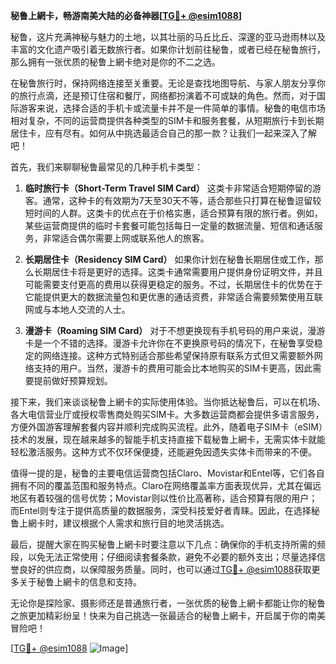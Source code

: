 **秘鲁上網卡，畅游南美大陆的必备神器[[TG💪+ @esim1088](https://t.me/s/esim1088)]**

秘鲁，这片充满神秘与魅力的土地，以其壮丽的马丘比丘、深邃的亚马逊雨林以及丰富的文化遗产吸引着无数旅行者。如果你计划前往秘鲁，或者已经在秘鲁旅行，那么拥有一张优质的秘鲁上網卡绝对是你的不二之选。

在秘鲁旅行时，保持网络连接至关重要。无论是查找地图导航、与家人朋友分享你的旅行点滴，还是预订住宿和餐厅，网络都扮演着不可或缺的角色。然而，对于国际游客来说，选择合适的手机卡或流量卡并不是一件简单的事情。秘鲁的电信市场相对复杂，不同的运营商提供各种类型的SIM卡和服务套餐，从短期旅行卡到长期居住卡，应有尽有。如何从中挑选最适合自己的那一款？让我们一起来深入了解吧！

首先，我们来聊聊秘鲁最常见的几种手机卡类型：

1. **临时旅行卡（Short-Term Travel SIM Card）**
   这类卡非常适合短期停留的游客。通常，这种卡的有效期为7天至30天不等，适合那些只打算在秘鲁逗留较短时间的人群。这类卡的优点在于价格实惠，适合预算有限的旅行者。例如，某些运营商提供的临时卡套餐可能包括每日一定量的数据流量、短信和通话服务，非常适合偶尔需要上网或联系他人的旅客。

2. **长期居住卡（Residency SIM Card）**
   如果你计划在秘鲁长期居住或工作，那么长期居住卡将是更好的选择。这类卡通常需要用户提供身份证明文件，并且可能需要支付更高的费用以获得更稳定的服务。不过，长期居住卡的优势在于它能提供更大的数据流量包和更优惠的通话资费，非常适合需要频繁使用互联网或与本地人交流的人士。

3. **漫游卡（Roaming SIM Card）**
   对于不想更换现有手机号码的用户来说，漫游卡是一个不错的选择。漫游卡允许你在不更换原号码的情况下，在秘鲁享受稳定的网络连接。这种方式特别适合那些希望保持原有联系方式但又需要额外网络支持的用户。当然，漫游卡的费用可能会比本地购买的SIM卡更高，因此需要提前做好预算规划。

接下来，我们来谈谈秘鲁上網卡的实际使用体验。当你抵达秘鲁后，可以在机场、各大电信营业厅或授权零售商处购买SIM卡。大多数运营商都会提供多语言服务，方便外国游客理解套餐内容并顺利完成购买流程。此外，随着电子SIM卡（eSIM）技术的发展，现在越来越多的智能手机支持直接下载秘鲁上網卡，无需实体卡就能轻松激活服务。这种方式不仅环保便捷，还能避免因遗失实体卡而带来的不便。

值得一提的是，秘鲁的主要电信运营商包括Claro、Movistar和Entel等，它们各自拥有不同的覆盖范围和服务特点。Claro在网络覆盖率方面表现优异，尤其在偏远地区有着较强的信号优势；Movistar则以性价比高著称，适合预算有限的用户；而Entel则专注于提供高质量的数据服务，深受科技爱好者青睐。因此，在选择秘鲁上網卡时，建议根据个人需求和旅行目的地灵活挑选。

最后，提醒大家在购买秘鲁上網卡时要注意以下几点：确保你的手机支持所需的频段，以免无法正常使用；仔细阅读套餐条款，避免不必要的额外支出；尽量选择信誉良好的供应商，以保障服务质量。同时，也可以通过[TG💪+ @esim1088](https://t.me/s/esim1088)获取更多关于秘鲁上網卡的信息和支持。

无论你是探险家、摄影师还是普通旅行者，一张优质的秘鲁上網卡都能让你的秘鲁之旅更加精彩纷呈！快来为自己挑选一张最适合的秘鲁上網卡，开启属于你的南美冒险吧！

[[TG💪+ @esim1088](https://t.me/s/esim1088) ![Image](https://i.postimg.cc/4NQfJmqS/Snipaste-2025-05-13-00-14-12.png)]